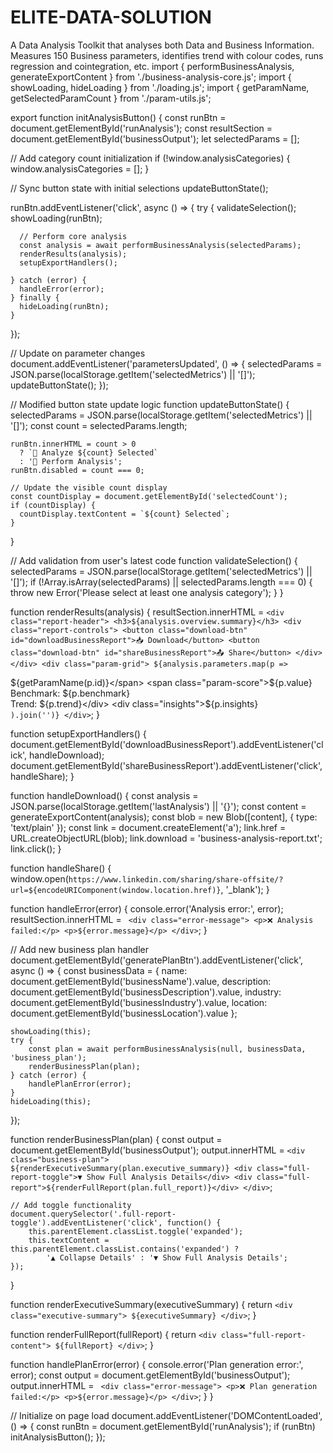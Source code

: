 # ELITE-DATA-SOLUTION
A Data Analysis Toolkit that analyses both Data and Business Information. Measures 150 Business parameters, identifies trend with colour codes, runs regression and cointegration, etc. 
import { performBusinessAnalysis, generateExportContent } from './business-analysis-core.js';
import { showLoading, hideLoading } from './loading.js';
import { getParamName, getSelectedParamCount } from './param-utils.js';

export function initAnalysisButton() {
  const runBtn = document.getElementById('runAnalysis');
  const resultSection = document.getElementById('businessOutput');
  let selectedParams = [];
  
  // Add category count initialization
  if (!window.analysisCategories) {
    window.analysisCategories = [];
  }
  
  // Sync button state with initial selections
  updateButtonState();

  runBtn.addEventListener('click', async () => {
    try {
      validateSelection();
      showLoading(runBtn);
      
      // Perform core analysis
      const analysis = await performBusinessAnalysis(selectedParams);
      renderResults(analysis);
      setupExportHandlers();
      
    } catch (error) {
      handleError(error);
    } finally {
      hideLoading(runBtn);
    }
  });

  // Update on parameter changes
  document.addEventListener('parametersUpdated', () => {
    selectedParams = JSON.parse(localStorage.getItem('selectedMetrics') || '[]');
    updateButtonState();
  });

  // Modified button state update logic
  function updateButtonState() {
    selectedParams = JSON.parse(localStorage.getItem('selectedMetrics') || '[]');
    const count = selectedParams.length;
    
    runBtn.innerHTML = count > 0 
      ? `🚀 Analyze ${count} Selected` 
      : '🚀 Perform Analysis';
    runBtn.disabled = count === 0;
    
    // Update the visible count display
    const countDisplay = document.getElementById('selectedCount');
    if (countDisplay) {
      countDisplay.textContent = `${count} Selected`;
    }
  }

  // Add validation from user's latest code
  function validateSelection() {
    selectedParams = JSON.parse(localStorage.getItem('selectedMetrics') || '[]');
    if (!Array.isArray(selectedParams) || selectedParams.length === 0) {
      throw new Error('Please select at least one analysis category');
    }
  }

  function renderResults(analysis) {
    resultSection.innerHTML = `
      <div class="report-header">
        <h3>${analysis.overview.summary}</h3>
        <div class="report-controls">
          <button class="download-btn" id="downloadBusinessReport">📥 Download</button>
          <button class="download-btn" id="shareBusinessReport">📤 Share</button>
        </div>
      </div>
      <div class="param-grid">
        ${analysis.parameters.map(p => `
          <div class="param-card trend-${p.trend}">
            <div class="param-header">
              <span class="param-name">${getParamName(p.id)}</span>
              <span class="param-score">${p.value}</span>
            </div>
            <div class="param-details">
              <div>Benchmark: ${p.benchmark}</div>
              <div>Trend: ${p.trend}</div>
              <div class="insights">${p.insights}</div>
            </div>
          </div>
        `).join('')}
      </div>`;
  }

  function setupExportHandlers() {
    document.getElementById('downloadBusinessReport').addEventListener('click', handleDownload);
    document.getElementById('shareBusinessReport').addEventListener('click', handleShare);
  }

  function handleDownload() {
    const analysis = JSON.parse(localStorage.getItem('lastAnalysis') || '{}');
    const content = generateExportContent(analysis);
    const blob = new Blob([content], { type: 'text/plain' });
    const link = document.createElement('a');
    link.href = URL.createObjectURL(blob);
    link.download = 'business-analysis-report.txt';
    link.click();
  }

  function handleShare() {
    window.open(`https://www.linkedin.com/sharing/share-offsite/?url=${encodeURIComponent(window.location.href)}`, '_blank');
  }

  function handleError(error) {
    console.error('Analysis error:', error);
    resultSection.innerHTML = `
      <div class="error-message">
        <p>❌ Analysis failed:</p>
        <p>${error.message}</p>
      </div>`;
  }
  
  // Add new business plan handler
  document.getElementById('generatePlanBtn').addEventListener('click', async () => {
    const businessData = {
        name: document.getElementById('businessName').value,
        description: document.getElementById('businessDescription').value,
        industry: document.getElementById('businessIndustry').value,
        location: document.getElementById('businessLocation').value
    };
    
    showLoading(this);
    try {
        const plan = await performBusinessAnalysis(null, businessData, 'business_plan');
        renderBusinessPlan(plan);
    } catch (error) {
        handlePlanError(error);
    }
    hideLoading(this);
  });

  function renderBusinessPlan(plan) {
    const output = document.getElementById('businessOutput');
    output.innerHTML = `
        <div class="business-plan">
            ${renderExecutiveSummary(plan.executive_summary)}
            <div class="full-report-toggle">▼ Show Full Analysis Details</div>
            <div class="full-report">${renderFullReport(plan.full_report)}</div>
        </div>
    `;
    
    // Add toggle functionality
    document.querySelector('.full-report-toggle').addEventListener('click', function() {
        this.parentElement.classList.toggle('expanded');
        this.textContent = this.parentElement.classList.contains('expanded') ? 
            '▲ Collapse Details' : '▼ Show Full Analysis Details';
    });
  }

  function renderExecutiveSummary(executiveSummary) {
    return `
      <div class="executive-summary">
        ${executiveSummary}
      </div>
    `;
  }

  function renderFullReport(fullReport) {
    return `
      <div class="full-report-content">
        ${fullReport}
      </div>
    `;
  }

  function handlePlanError(error) {
    console.error('Plan generation error:', error);
    const output = document.getElementById('businessOutput');
    output.innerHTML = `
      <div class="error-message">
        <p>❌ Plan generation failed:</p>
        <p>${error.message}</p>
      </div>`;
  }
}

// Initialize on page load
document.addEventListener('DOMContentLoaded', () => {
  const runBtn = document.getElementById('runAnalysis');
  if (runBtn) initAnalysisButton();
});
